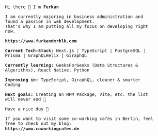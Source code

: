 <p align="left">
  <br><br>
  <samp>  
    <br>Hi there 👋 I'm <b> Furkan </b>
    <br />
    <br>I am currently majoring in business administration and found a passion in web development. 
    <br>That's why I am putting all my focus on developing right now. 
    <br />
    <br><b>https://www.furkandmrblk.com</b>
    <br />
    <br><b>Current Tech-Stack:</b> Next.js | TypeScript | PostgreSQL | Prisma | GraphQLHelix | GiraphQL     <br />
    <br><b>Currently learning:</b> GeeksForGeeks (Data Structures & Algorithms), React Native, Python     <br />
    <br><b>Improving in:</b> TypeScript, GiraphQL, cleaner & smarter Coding     <br />
    <br><b>Next goals:</b> Creating an NPM Package, Vite, etc. the list will never end 🙏
        <br />
    <br>Have a nice day 💫
    <br />
    <br>If you want to visit some co-working cafés in Berlin, feel free to check out my blog:
    <br><b>https://www.coworkingcafes.de<b>
</samp>
 <br><br><br>
</p>
